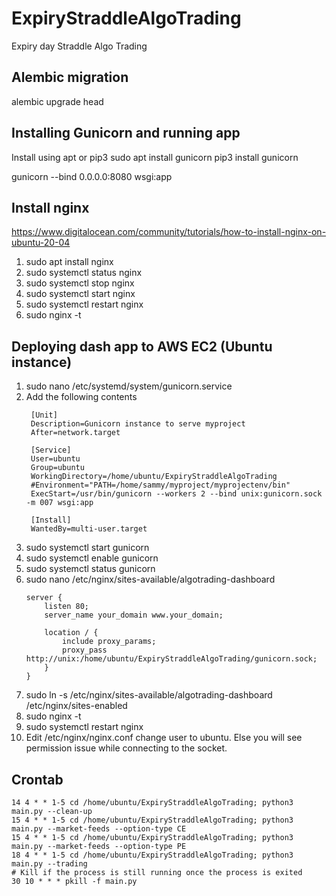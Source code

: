 # ExpiryStraddleAlgoTrading
Expiry day Straddle Algo Trading


## Alembic migration
alembic upgrade head

## Installing Gunicorn and running app
Install using apt or pip3
sudo apt install gunicorn
pip3 install gunicorn

gunicorn --bind 0.0.0.0:8080 wsgi:app


## Install nginx
https://www.digitalocean.com/community/tutorials/how-to-install-nginx-on-ubuntu-20-04
1. sudo apt install nginx
2. sudo systemctl status nginx
3. sudo systemctl stop nginx
4. sudo systemctl start nginx
5. sudo systemctl restart nginx
6. sudo nginx -t

## Deploying dash app to AWS EC2 (Ubuntu instance)
1. sudo nano /etc/systemd/system/gunicorn.service
2. Add the following contents
   ```text
    [Unit]
    Description=Gunicorn instance to serve myproject
    After=network.target
    
    [Service]
    User=ubuntu
    Group=ubuntu
    WorkingDirectory=/home/ubuntu/ExpiryStraddleAlgoTrading
    #Environment="PATH=/home/sammy/myproject/myprojectenv/bin"
    ExecStart=/usr/bin/gunicorn --workers 2 --bind unix:gunicorn.sock -m 007 wsgi:app
    
    [Install]
    WantedBy=multi-user.target
    ```
3. sudo systemctl start gunicorn
4. sudo systemctl enable gunicorn
5. sudo systemctl status gunicorn
6. sudo nano /etc/nginx/sites-available/algotrading-dashboard
    ```text
    server {
        listen 80;
        server_name your_domain www.your_domain;
    
        location / {
            include proxy_params;
            proxy_pass http://unix:/home/ubuntu/ExpiryStraddleAlgoTrading/gunicorn.sock;
        }
    }
    ```
7. sudo ln -s /etc/nginx/sites-available/algotrading-dashboard /etc/nginx/sites-enabled 
8. sudo nginx -t
9. sudo systemctl restart nginx
10. Edit /etc/nginx/nginx.conf change user to ubuntu. Else you will see permission issue while connecting to the socket.

## Crontab
```shell
14 4 * * 1-5 cd /home/ubuntu/ExpiryStraddleAlgoTrading; python3 main.py --clean-up
15 4 * * 1-5 cd /home/ubuntu/ExpiryStraddleAlgoTrading; python3 main.py --market-feeds --option-type CE
15 4 * * 1-5 cd /home/ubuntu/ExpiryStraddleAlgoTrading; python3 main.py --market-feeds --option-type PE
18 4 * * 1-5 cd /home/ubuntu/ExpiryStraddleAlgoTrading; python3 main.py --trading
# Kill if the process is still running once the process is exited
30 10 * * * pkill -f main.py
```

